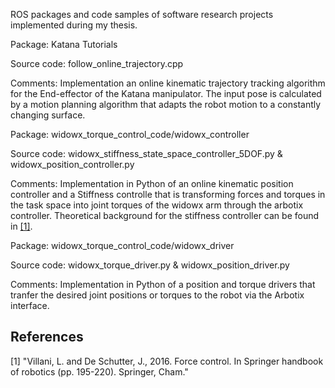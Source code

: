 ROS packages and code samples of software research projects implemented during my thesis.

Package: Katana Tutorials

Source code: follow_online_trajectory.cpp

Comments: Implementation an online kinematic trajectory tracking algorithm for the End-effector of the Katana manipulator. The input pose is calculated by a motion planning algorithm that adapts the robot motion to a constantly changing surface.

Package: widowx_torque_control_code/widowx_controller

Source code: widowx_stiffness_state_space_controller_5DOF.py & widowx_position_controller.py

Comments: Implementation in Python of an online kinematic position controller and a Stiffness controlle that is transforming forces and torques in the task space into joint torques of the widowx arm through the arbotix controller. Theoretical background for the stiffness controller can be found in [[1]](#1).

Package: widowx_torque_control_code/widowx_driver

Source code: widowx_torque_driver.py & widowx_position_driver.py

Comments: Implementation in Python of a position and torque drivers that tranfer the desired joint positions or torques to the robot via the Arbotix interface.

## References
<a id="1">[1]</a> 
"Villani, L. and De Schutter, J., 2016. Force control. In Springer handbook of robotics (pp. 195-220). Springer, Cham."
